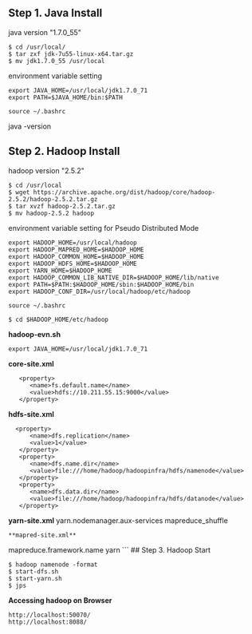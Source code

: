 ## Step 1. Java Install
java version "1.7.0_55"
```
$ cd /usr/local/
$ tar zxf jdk-7u55-linux-x64.tar.gz
$ mv jdk1.7.0_55 /usr/local
```
environment variable setting
```
export JAVA_HOME=/usr/local/jdk1.7.0_71
export PATH=$JAVA_HOME/bin:$PATH
```
```
source ~/.bashrc
```
java -version

## Step 2. Hadoop Install
hadoop version "2.5.2"
```
$ cd /usr/local
$ wget https://archive.apache.org/dist/hadoop/core/hadoop-2.5.2/hadoop-2.5.2.tar.gz
$ tar xvzf hadoop-2.5.2.tar.gz
$ mv hadoop-2.5.2 hadoop
```
environment variable setting for Pseudo Distributed Mode
```
export HADOOP_HOME=/usr/local/hadoop
export HADOOP_MAPRED_HOME=$HADOOP_HOME
export HADOOP_COMMON_HOME=$HADOOP_HOME
export HADOOP_HDFS_HOME=$HADOOP_HOME
export YARN_HOME=$HADOOP_HOME
export HADOOP_COMMON_LIB_NATIVE_DIR=$HADOOP_HOME/lib/native
export PATH=$PATH:$HADOOP_HOME/sbin:$HADOOP_HOME/bin
export HADOOP_CONF_DIR=/usr/local/hadoop/etc/hadoop
```
```
source ~/.bashrc
```
```
$ cd $HADOOP_HOME/etc/hadoop
```
**hadoop-evn.sh**
```
export JAVA_HOME=/usr/local/jdk1.7.0_71
```
**core-site.xml**
```
   <property>
      <name>fs.default.name</name>
      <value>hdfs://10.211.55.15:9000</value>
   </property>
```
**hdfs-site.xml**
```
  <property>
      <name>dfs.replication</name>
      <value>1</value>
   </property>
   <property>
      <name>dfs.name.dir</name>
      <value>file:///home/hadoop/hadoopinfra/hdfs/namenode</value>
   </property>
   <property>
      <name>dfs.data.dir</name>
      <value>file:///home/hadoop/hadoopinfra/hdfs/datanode</value>
   </property>
```
**yarn-site.xml**
   <property>
      <name>yarn.nodemanager.aux-services</name>
      <value>mapreduce_shuffle</value>
   </property>
 ```
 **mapred-site.xml**
 ```
   <property>
      <name>mapreduce.framework.name</name>
      <value>yarn</value>
   </property>
```
## Step 3. Hadoop Start

```
$ hadoop namenode -format
$ start-dfs.sh
$ start-yarn.sh
$ jps
```
**Accessing hadoop on Browser**
```
http://localhost:50070/
http://localhost:8088/
```
